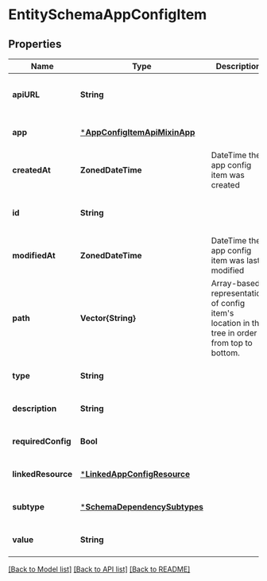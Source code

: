 # EntitySchemaAppConfigItem


## Properties
Name | Type | Description | Notes
------------ | ------------- | ------------- | -------------
**apiURL** | **String** |  | [optional] [readonly] [default to nothing]
**app** | [***AppConfigItemApiMixinApp**](AppConfigItemApiMixinApp.md) |  | [optional] [default to nothing]
**createdAt** | **ZonedDateTime** | DateTime the app config item was created | [optional] [readonly] [default to nothing]
**id** | **String** |  | [optional] [readonly] [default to nothing]
**modifiedAt** | **ZonedDateTime** | DateTime the app config item was last modified | [optional] [readonly] [default to nothing]
**path** | **Vector{String}** | Array-based representation of config item&#39;s location in the tree in order from top to bottom. | [optional] [default to nothing]
**type** | **String** |  | [optional] [default to nothing]
**description** | **String** |  | [optional] [default to nothing]
**requiredConfig** | **Bool** |  | [optional] [default to nothing]
**linkedResource** | [***LinkedAppConfigResource**](LinkedAppConfigResource.md) |  | [optional] [default to nothing]
**subtype** | [***SchemaDependencySubtypes**](SchemaDependencySubtypes.md) |  | [optional] [default to nothing]
**value** | **String** |  | [optional] [default to nothing]


[[Back to Model list]](../README.md#models) [[Back to API list]](../README.md#api-endpoints) [[Back to README]](../README.md)


